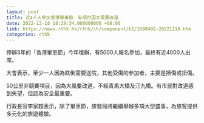 ```yaml
---
layout: post
title: 近4千人參加香港單車節　有項目因大風要改道
date: 2022-12-18 18:29:34.000000000 +08:00
link: https://news.rthk.hk/rthk/ch/component/k2/1680402-20221218.htm
categories: rthk
---
```


停辦3年的「香港單車節」今年復辦，有5000人報名參加，最終有近4000人出席。

大會表示，至少一人因為跌倒需要送院，其他受傷的參加者，主要是擦傷或扭傷。

50公里非競賽項目，因為大風要改道，不經青馬大橋及汀九橋。有市民對改道感到失望，但認為安全最重要。

行政長官李家超表示，除了單車節，旅發局將繼續舉辦多項大型盛事，為旅客提供多元化的旅遊體驗。
